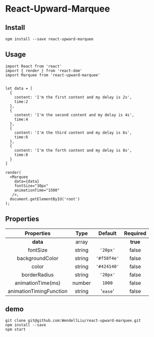 # React-Upward-Marquee

## Install
`npm install --save react-upward-marquee`

## Usage
```
import React from 'react'
import { render } from 'react-dom'
import Marquee from 'react-upward-marquee'


let data = [
  {
    content: 'I'm the first content and my delay is 2s',
    time:2
  },
  {
    content: 'I'm the second content and my delay is 4s',
    time:4
  },
  {
    content: 'I'm the third content and my delay is 6s',
    time:6
  },
  {
    content: 'I'm the forth content and my delay is 8s',
    time:8
  }
]

render(
  <Marquee
    data={data}
    fontSize="30px"
    animationTime="1500"
   />,
  document.getElementById('root')
);
```

## Properties
| Properties | Type | Default | Required |
| :--------: |:----:| :------:| :------: |
| **data**   | array |        | **true**|
| fontSize   | string      |   `'20px'` | false|
| backgroundColor | string |    `'#f58f4e'` | false|
| color      | string   |   `'#424140'` | false |
| borderRadius | string  |    `'20px'` | false|
| animationTime(ms)  | number    |   `1000` | false|
| animationTimingFunction | string  |    '`ease`' | false|

## demo
```
git clone git@github.com:WendellLiu/react-upward-marquee.git
npm install --save
npm start
```
